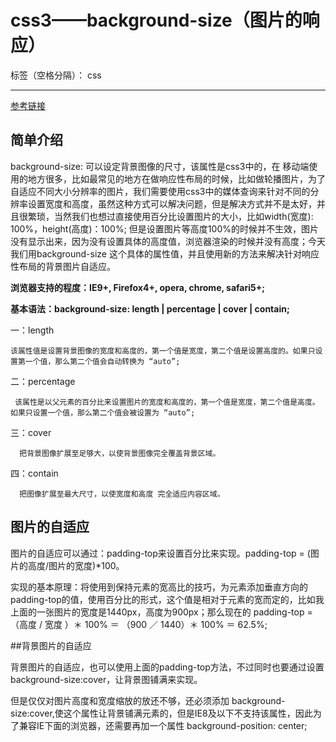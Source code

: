 ﻿# css3——background-size（图片的响应）

标签（空格分隔）： css

---

[参考链接](http://www.cnblogs.com/tugenhua0707/p/5260411.html)
## 简单介绍
background-size: 可以设定背景图像的尺寸，该属性是css3中的，在       移动端使用的地方很多，比如最常见的地方在做响应性布局的时候，比如做轮播图片，为了自适应不同大小分辨率的图片，我们需要使用css3中的媒体查询来针对不同的分辨率设置宽度和高度，虽然这种方式可以解决问题，但是解决方式并不是太好，并且很繁琐，当然我们也想过直接使用百分比设置图片的大小，比如width(宽度): 100%，height(高度)：100%; 但是设置图片等高度100%的时候并不生效，图片没有显示出来，因为没有设置具体的高度值，浏览器渲染的时候并没有高度；今天我们用background-size 这个具体的属性值，并且使用新的方法来解决针对响应性布局的背景图片自适应。

**浏览器支持的程度：IE9+, Firefox4+, opera, chrome, safari5+;**

**基本语法：background-size: length | percentage | cover | contain;**

一：length

    该属性值是设置背景图像的宽度和高度的，第一个值是宽度，第二个值是设置高度的。如果只设置第一个值，那么第二个值会自动转换为 “auto”;

二：percentage

     该属性是以父元素的百分比来设置图片的宽度和高度的，第一个值是宽度，第二个值是高度。如果只设置一个值，那么第二个值会被设置为 “auto”;

三：cover

      把背景图像扩展至足够大，以使背景图像完全覆盖背景区域。

四：contain

      把图像扩展至最大尺寸，以使宽度和高度 完全适应内容区域。


## 图片的自适应

图片的自适应可以通过：padding-top来设置百分比来实现。padding-top = (图片的高度/图片的宽度)*100。

实现的基本原理：将使用到保持元素的宽高比的技巧，为元素添加垂直方向的padding-top的值，使用百分比的形式，这个值是相对于元素的宽而定的，比如我上面的一张图片的宽度是1440px，高度为900px；那么现在的 padding-top = （高度 / 宽度 ）＊ 100% ＝ （900 ／ 1440）＊ 100% ＝  62.5%;

##背景图片的自适应

背景图片的自适应，也可以使用上面的padding-top方法，不过同时也要通过设置background-size:cover，让背景图铺满来实现。

但是仅仅对图片高度和宽度缩放的放还不够，还必须添加 background-size:cover,使这个属性让背景铺满元素的，但是IE8及以下不支持该属性，因此为了兼容IE下面的浏览器，还需要再加一个属性 background-position: center;
